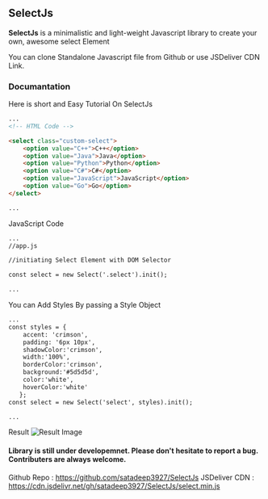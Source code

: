 ## SelectJs

**SelectJs** is a minimalistic and light-weight Javascript library to create your own, awesome select Element

You can clone Standalone Javascript file from Github or use JSDeliver CDN Link.

### Documantation

Here is short and Easy Tutorial On SelectJs

```markdown
...
<!-- HTML Code -->

<select class="custom-select">
    <option value="C++">C++</option>
    <option value="Java">Java</option>
    <option value="Python">Python</option>
    <option value="C#">C#</option>
    <option value="JavaScript">JavaScript</option>
    <option value="Go">Go</option>
</select>

...
```
JavaScript Code

```markdown
...
//app.js

//initiating Select Element with DOM Selector

const select = new Select('.select').init();

...
```
You can Add Styles By passing a Style Object
```markdown
...
const styles = {
    accent: 'crimson',
    padding: '6px 10px',
    shadowColor:'crimson',
    width:'100%',
    borderColor:'crimson',
    background:'#5d5d5d',
    color:'white',
    hoverColor:'white'
   };
const select = new Select('select', styles).init();

...
```
Result 
![Result Image](https://user-images.githubusercontent.com/63926708/151357140-68b39291-2b76-4b8a-a62b-f3f064ea4703.png)

#### Library is still under developemnet. Please don't hesitate to report a bug. Contributers are always welcome.
Github Repo : https://github.com/satadeep3927/SelectJs
JSDeliver CDN : https://cdn.jsdelivr.net/gh/satadeep3927/SelectJs/select.min.js

